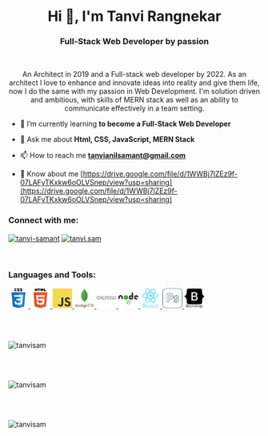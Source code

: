 <h1 align="center">Hi 👋, I'm Tanvi Rangnekar</h1>
<h3 align="center">Full-Stack Web Developer by passion</h3>
<br>
<p align="center">An Architect in 2019 and a Full-stack web developer by 2022. As an architect I love to enhance and innovate ideas into reality and give them life, now I do the same with my passion in Web Development. I'm solution driven and ambitious, with skills of MERN stack as well as an ability to communicate effectively in a team setting.</p>


- 🌱 I’m currently learning **to become a Full-Stack Web Developer**

- 💬 Ask me about **Html, CSS, JavaScript, MERN Stack**

- 📫 How to reach me **tanvianilsamant@gmail.com**

- 📄 Know about me [https://drive.google.com/file/d/1WWBj7lZEz9f-07LAFyTKxkw6oOLVSnep/view?usp=sharing](https://drive.google.com/file/d/1WWBj7lZEz9f-07LAFyTKxkw6oOLVSnep/view?usp=sharing)

<h3 align="left">Connect with me:</h3>
<p align="left">
<a href="https://linkedin.com/in/tanvi-samant" target="blank"><img align="center" src="https://raw.githubusercontent.com/rahuldkjain/github-profile-readme-generator/master/src/images/icons/Social/linked-in-alt.svg" alt="tanvi-samant" height="30" width="40" /></a>
<a href="https://instagram.com/tanvi.sam" target="blank"><img align="center" src="https://raw.githubusercontent.com/rahuldkjain/github-profile-readme-generator/master/src/images/icons/Social/instagram.svg" alt="tanvi.sam" height="30" width="40" /></a>
</p>
<br>
<h3 align="left">Languages and Tools:</h3>
<p align="left"> <a href="https://www.w3schools.com/css/" target="_blank" rel="noreferrer"> <img src="https://raw.githubusercontent.com/devicons/devicon/master/icons/css3/css3-original-wordmark.svg" alt="css3" width="40" height="40"/> </a> <a href="https://expressjs.com" target="_blank" rel="noreferrer"> <img src="https://raw.githubusercontent.com/devicons/devicon/master/icons/html5/html5-original-wordmark.svg" alt="html5" width="40" height="40"/> </a> <a href="https://developer.mozilla.org/en-US/docs/Web/JavaScript" target="_blank" rel="noreferrer"> <img src="https://raw.githubusercontent.com/devicons/devicon/master/icons/javascript/javascript-original.svg" alt="javascript" width="40" height="40"/> </a> <a href="https://www.mongodb.com/" target="_blank" rel="noreferrer"> <img src="https://raw.githubusercontent.com/devicons/devicon/master/icons/mongodb/mongodb-original-wordmark.svg" alt="mongodb" width="40" height="40"/> </a> <a href="https://nodejs.org" target="_blank" rel="noreferrer"> <img src="https://raw.githubusercontent.com/devicons/devicon/master/icons/express/express-original-wordmark.svg" alt="express" width="40" height="40"/> </a> <a href="https://www.w3.org/html/" target="_blank" rel="noreferrer"> <img src="https://raw.githubusercontent.com/devicons/devicon/master/icons/nodejs/nodejs-original-wordmark.svg" alt="nodejs" width="40" height="40"/> </a> <a href="https://www.photoshop.com/en" target="_blank" rel="noreferrer"> <img src="https://raw.githubusercontent.com/devicons/devicon/master/icons/react/react-original-wordmark.svg" alt="react" width="40" height="40"/> </a> <a href="https://getbootstrap.com" target="_blank" rel="noreferrer"> <img src="https://raw.githubusercontent.com/devicons/devicon/master/icons/photoshop/photoshop-line.svg" alt="photoshop" width="40" height="40"/> </a> <a href="https://reactjs.org/" target="_blank" rel="noreferrer">  <img src="https://raw.githubusercontent.com/devicons/devicon/master/icons/bootstrap/bootstrap-plain-wordmark.svg" alt="bootstrap" width="40" height="40"/> </a> </p>
<br></br>
<p><img align="centre" src="https://github-readme-stats.vercel.app/api/top-langs?username=tanvisam&show_icons=true&locale=en&layout=compact" alt="tanvisam" /></p>
<br></br>
<p><img align="centre" src="https://github-readme-stats.vercel.app/api?username=tanvisam&show_icons=true&locale=en" alt="tanvisam" /></p>
<br></br>
<p><img align="centre" src="https://github-readme-streak-stats.herokuapp.com/?user=tanvisam&" alt="tanvisam" /></p>
